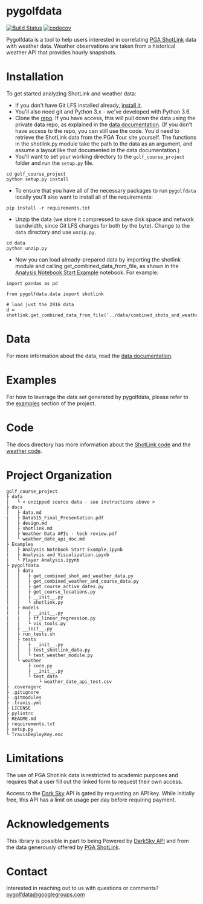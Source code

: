# pygolfdata
[![Build
Status](https://travis-ci.org/awfuldynne/golf_course_project.svg?branch=master)](https://travis-ci.org/awfuldynne/golf_course_project)
[![codecov](https://codecov.io/gh/awfuldynne/golf_course_project/branch/master/graph/badge.svg)](https://codecov.io/gh/awfuldynne/golf_course_project)

Pygolfdata is a tool to help users interested in correlating [PGA ShotLink](https://www.pgatour.com/stats/shotlinkintelligence/overview.html) data with weather data. Weather observations are taken from a historical weather API that provides hourly snapshots.

# Installation

To get started analyzing ShotLink and weather data:
- If you don't have Git LFS installed already, [install it](https://git-lfs.github.com). 
- You'll also need git and Python 3.x - we've developed with Python 3.6.
- Clone the [repo](https://github.com/awfuldynne/golf_course_project). If you have access, this will pull down the data using the private data repo, as explained in the [data documentation](docs/data.md). (If you don't have access to the repo, you can still use the code. You'd need to retrieve the ShotLink data from the PGA Tour site yourself. The functions in the shotlink.py module take the path to the data as an argument, and assume a layout like that documented in the data documentation.)
- You'll want to set your working directory to the `golf_course_project` folder and run the `setup.py` file.
```
cd golf_course_project
python setup.py install
```
- To ensure that you have all of the necessary packages to run `pygolfdata` locally you'll also want to install all of the requirements:
```
pip install -r requirements.txt
```
- Unzip the data (we store it compressed to save disk space and network bandwidth, since Git LFS charges for both by the byte). Change to the `data` directory and use `unzip.py`.
```
cd data
python unzip.py
```
- Now you can load already-prepared data by importing the shotlink module and calling get_combined_data_from_file, as shown in the [Analysis Notebook Start Example](https://github.com/awfuldynne/golf_course_project/blob/master/Examples/Analysis%20Notebook%20Start%20Example.ipynb) notebook. For example:
```
import pandas as pd

from pygolfdata.data import shotlink

# load just the 2016 data
d = shotlink.get_combined_data_from_file('../data/combined_shots_and_weather_2016_2016.csv')
```

# Data
For more information about the data, read the [data documentation](docs/data.md).

# Examples
For how to leverage the data set generated by pygolfdata, please refer to the [examples](https://github.com/awfuldynne/golf_course_project/tree/master/Examples) section of the project.

# Code
The docs directory has more information about the [ShotLink code](docs/shotlink.md) and the [weather code](docs/weather_date_api_doc.md). 

# Project Organization
```
golf_course_project
├ data
|   └ < unzipped source data - see instructions above >
├ docs
│   ├ data.md
|   ├ Data515_Final_Presentation.pdf
│   ├ design.md
│   ├ shotlink.md
│   ├ Weather Data APIs - tech review.pdf
│   └ weather_date_api_doc.md
├ Examples
│   ├ Analysis Notebook Start Example.ipynb
|   ├ Analysis and Visualization.ipynb
|   └ Player Analysis.ipynb
├ pygolfdata
│   ├ data
│   │   ├ get_combined_shot_and_weather_data.py
│   │   ├ get_combined_weather_and_course_data.py
│   │   ├ get_course_active_dates.py
|   |   ├ get_course_locations.py
│   │   ├ __init__.py
│   │   └ shotlink.py
|   ├ models
|   |   ├ __init__.py
|   |   ├ tf_linear_regression.py
|   |   └ vis_tools.py
│   ├ __init__.py
│   ├ run_tests.sh
│   ├ tests
│   │   ├ __init__.py
│   │   ├ test_shotlink_data.py
│   │   └ test_weather_module.py
│   └ weather
│       ├ core.py
│       ├ __init__.py
│       └ test_data
│           └ weather_date_api_test.csv
├ .coveragerc
├ .gitignore
├ .gitmodules
├ .travis.yml
├ LICENSE
├ pylintrc
├ README.md
├ requirements.txt
├ setup.py
└ TravisDeployKey.enc
```
# Limitations
The use of PGA Shotlink data is restricted to academic purposes and requires that a user fill out the linked form to request their own access.

Access to the [Dark Sky](https://darksky.net/dev) API is gated by requesting an API key. While initially free, this API has a limit on usage per day before requiring payment.

# Acknowledgements
This library is possible in part to being Powered by [DarkSky API](https://darksky.net/poweredby/) and from the data generously offered by [PGA ShotLink](https://www.pgatour.com/stats/shotlinkintelligence/overview.html).

# Contact
Interested in reaching out to us with questions or comments? pygolfdata@googlegroups.com

